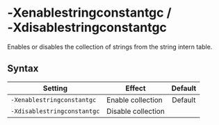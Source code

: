 <!--
* Copyright (c) 2017, 2018 IBM Corp. and others
*
* This program and the accompanying materials are made
* available under the terms of the Eclipse Public License 2.0
* which accompanies this distribution and is available at
* https://www.eclipse.org/legal/epl-2.0/ or the Apache
* License, Version 2.0 which accompanies this distribution and
* is available at https://www.apache.org/licenses/LICENSE-2.0.
*
* This Source Code may also be made available under the
* following Secondary Licenses when the conditions for such
* availability set forth in the Eclipse Public License, v. 2.0
* are satisfied: GNU General Public License, version 2 with
* the GNU Classpath Exception [1] and GNU General Public
* License, version 2 with the OpenJDK Assembly Exception [2].
*
* [1] https://www.gnu.org/software/classpath/license.html
* [2] http://openjdk.java.net/legal/assembly-exception.html
*
* SPDX-License-Identifier: EPL-2.0 OR Apache-2.0 OR GPL-2.0 WITH
* Classpath-exception-2.0 OR LicenseRef-GPL-2.0 WITH Assembly-exception
-->

# ‑Xenablestringconstantgc / ‑Xdisablestringconstantgc 

Enables or disables the collection of strings from the string intern table.

## Syntax

| Setting                     | Effect             | Default                                                                            |
|-----------------------------|--------------------|:----------------------------------------------------------------------------------:|
| `-Xenablestringconstantgc`  | Enable collection  | <i class="fa fa-check" aria-hidden="true"></i><span class="sr-only">Default</span> |
| `-Xdisablestringconstantgc` | Disable collection |                                                                                    |

<!-- ==== END OF TOPIC ==== xenablestringconstantgc.md ==== -->
<!-- ==== END OF TOPIC ==== xdisablestringconstantgc.md ==== -->

